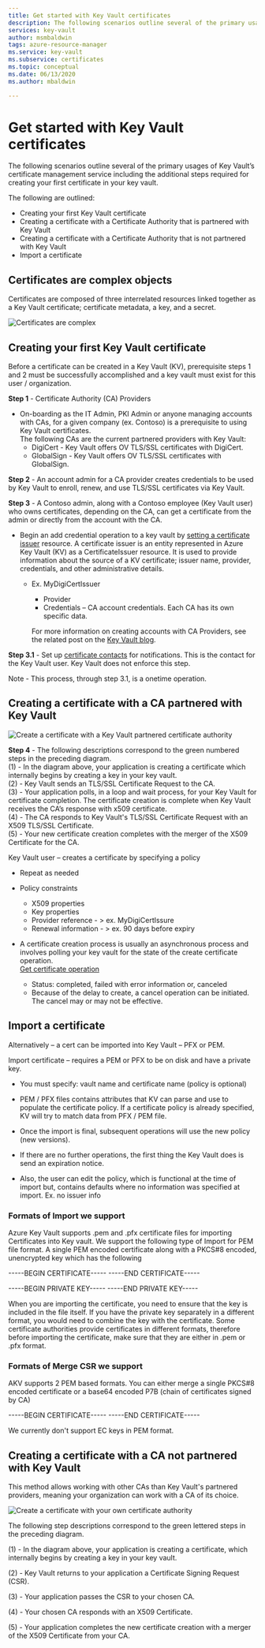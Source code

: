 ```yaml
---
title: Get started with Key Vault certificates
description: The following scenarios outline several of the primary usages of Key Vault’s certificate management service including the additional steps required for creating your first certificate in your key vault.
services: key-vault
author: msmbaldwin
tags: azure-resource-manager
ms.service: key-vault
ms.subservice: certificates
ms.topic: conceptual
ms.date: 06/13/2020
ms.author: mbaldwin

---
```


# Get started with Key Vault certificates
The following scenarios outline several of the primary usages of Key Vault’s certificate management service including the additional steps required for creating your first certificate in your key vault.

The following are outlined:
- Creating your first Key Vault certificate
- Creating a certificate with a Certificate Authority that is partnered with Key Vault
- Creating a certificate with a Certificate Authority that is not partnered with Key Vault
- Import a certificate

## Certificates are complex objects
Certificates are composed of three interrelated resources linked together as a Key Vault certificate; certificate metadata, a key, and a secret.


![Certificates are complex](../media/azure-key-vault.png)


## Creating your first Key Vault certificate  
 Before a certificate can be created in a Key Vault (KV), prerequisite steps 1 and 2 must be successfully accomplished and a key vault must exist for this user / organization.  

**Step 1** - Certificate Authority (CA) Providers  
-   On-boarding as the IT Admin, PKI Admin or anyone managing accounts with CAs, for a given company (ex. Contoso)  is a prerequisite to using Key Vault certificates.  
    The following CAs are the current partnered providers with Key Vault:  
    -   DigiCert - Key Vault offers OV TLS/SSL certificates with DigiCert.  
    -   GlobalSign - Key Vault offers OV TLS/SSL certificates with GlobalSign.  

**Step 2** - An account admin for a CA provider creates credentials to be used by Key Vault to enroll, renew, and use TLS/SSL certificates via Key Vault.

**Step 3** - A Contoso admin, along with a Contoso employee (Key Vault user) who owns certificates, depending on the CA, can get a certificate from the admin or directly from the account with the CA.  

- Begin an add credential operation to a key vault by [setting a certificate issuer](/rest/api/keyvault/setcertificateissuer/setcertificateissuer) resource. A certificate issuer is an entity represented in Azure Key Vault (KV) as a CertificateIssuer resource. It is used to provide information about the source of a KV certificate; issuer name, provider, credentials, and other administrative details.
  - Ex. MyDigiCertIssuer  
    -   Provider  
    -   Credentials – CA account credentials. Each CA has its own specific data.  

    For more information on creating accounts with CA Providers, see the related post on the [Key Vault blog](https://aka.ms/kvcertsblog).  

**Step 3.1** - Set up [certificate contacts](/rest/api/keyvault/setcertificatecontacts/setcertificatecontacts) for notifications. This is the contact for the Key Vault user. Key Vault does not enforce this step.  

Note - This process, through step 3.1, is a onetime operation.  

## Creating a certificate with a CA partnered with Key Vault

![Create a certificate with a Key Vault partnered certificate authority](../media/certificate-authority-2.png)

**Step 4** - The following descriptions correspond to the green numbered steps in the preceding diagram.  
  (1) - In the diagram above, your application is creating a certificate which internally begins by creating a key in your key vault.  
  (2) - Key Vault sends an TLS/SSL Certificate Request to the CA.  
  (3) - Your application polls, in a loop and wait process, for your Key Vault for certificate completion. The certificate creation is complete when Key Vault receives the CA’s response with x509 certificate.  
  (4) - The CA responds to Key Vault's TLS/SSL Certificate Request with an X509 TLS/SSL Certificate.  
  (5) - Your new certificate creation completes with the merger of the X509 Certificate for the CA.  

  Key Vault user – creates a certificate by specifying a policy

  -   Repeat as needed  
  -   Policy constraints  
      -   X509 properties  
      -   Key properties  
      -   Provider reference - > ex. MyDigiCertIssure  
      -   Renewal information - > ex. 90 days before expiry  

  - A certificate creation process is usually an asynchronous process and involves polling your key vault for the state of the create certificate operation.  
[Get certificate operation](/rest/api/keyvault/getcertificateoperation/getcertificateoperation)  
      -   Status: completed, failed with error information or, canceled  
      -   Because of the delay to create, a cancel operation can be initiated. The cancel may or may not be effective.  

## Import a certificate  
 Alternatively – a cert can be imported into Key Vault – PFX or PEM.  

 Import certificate – requires a PEM or PFX to be on disk and have a private key. 
-   You must specify: vault name and certificate name (policy is optional)

-   PEM / PFX files contains attributes that KV can parse and use to populate the certificate policy. If a certificate policy is already specified, KV will try to match data from PFX  / PEM file.  

-   Once the import is final, subsequent operations will use the new policy (new versions).  

-   If there are no further operations, the first thing the Key Vault does is send an expiration notice. 

-   Also, the user can edit the policy, which is functional at the time of import but, contains defaults where no information was specified at import. Ex. no issuer info  

### Formats of Import we support
Azure Key Vault supports .pem and .pfx certificate files for importing Certificates into Key vault.
We support the following type of Import for PEM file format. A single PEM encoded certificate along with a PKCS#8 encoded, unencrypted key which has the following

-----BEGIN CERTIFICATE-----
-----END CERTIFICATE-----

-----BEGIN PRIVATE KEY-----
-----END PRIVATE KEY-----

When you are importing the certificate, you need to ensure that the key is included in the file itself. If you have the private key separately in a different format, you would need to combine the key with the certificate. Some certificate authorities provide certificates in different formats, therefore before importing the certificate, make sure that they are either in .pem or .pfx format. 

### Formats of Merge CSR we support
AKV supports 2 PEM based formats. You can either merge a single PKCS#8 encoded certificate or a base64 encoded P7B (chain of certificates signed by CA) 

-----BEGIN CERTIFICATE-----
-----END CERTIFICATE-----

We currently don't support EC keys in PEM format.

## Creating a certificate with a CA not partnered with Key Vault  
 This method allows working with other CAs than Key Vault's partnered providers, meaning your organization can work with a CA of its choice.  

![Create a certificate with your own certificate authority](../media/certificate-authority-1.png)  

 The following step descriptions correspond to the green lettered steps in the preceding diagram.  

  (1) - In the diagram above, your application is creating a certificate, which internally begins by creating a key in your key vault.  

  (2) - Key Vault returns to your application a Certificate Signing Request (CSR).  

  (3) - Your application passes the CSR to your chosen CA.  

  (4) - Your chosen CA responds with an X509 Certificate.  

  (5) - Your application completes the new certificate creation with a merger of the X509 Certificate from your CA.
